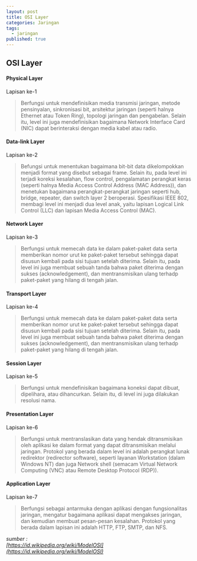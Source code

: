 ```yaml
---
layout: post
title: OSI Layer
categories: Jaringan
tags:
  - jaringan
published: true
---
```

## OSI Layer

#### Physical Layer    
Lapisan ke-1   
> Berfungsi untuk mendefinisikan media transmisi jaringan, metode pensinyalan, sinkronisasi bit, arsitektur jaringan (seperti halnya Ethernet atau Token Ring), topologi jaringan dan pengabelan. Selain itu, level ini juga mendefinisikan bagaimana Network Interface Card (NIC) dapat berinteraksi dengan media kabel atau radio. 

#### Data-link Layer   
Lapisan ke-2  
> Befungsi untuk menentukan bagaimana bit-bit data dikelompokkan menjadi format yang disebut sebagai frame. Selain itu, pada level ini terjadi koreksi kesalahan, flow control, pengalamatan perangkat keras (seperti halnya Media Access Control Address (MAC Address)), dan menetukan bagaimana perangkat-perangkat jaringan seperti hub, bridge, repeater, dan switch layer 2 beroperasi. Spesifikasi IEEE 802, membagi level ini menjadi dua level anak, yaitu lapisan Logical Link Control (LLC) dan lapisan Media Access Control (MAC).  

#### Network Layer    
Lapisan ke-3  
> Berfungsi untuk memecah data ke dalam paket-paket data serta memberikan nomor urut ke paket-paket tersebut sehingga dapat disusun kembali pada sisi tujuan setelah diterima. Selain itu, pada level ini juga membuat sebuah tanda bahwa paket diterima dengan sukses (acknowledgement), dan mentransmisikan ulang terhadp paket-paket yang hilang di tengah jalan. 

#### Transport Layer   
Lapisan ke-4  
> Berfungsi untuk memecah data ke dalam paket-paket data serta memberikan nomor urut ke paket-paket tersebut sehingga dapat disusun kembali pada sisi tujuan setelah diterima. Selain itu, pada level ini juga membuat sebuah tanda bahwa paket diterima dengan sukses (acknowledgement), dan mentransmisikan ulang terhadp paket-paket yang hilang di tengah jalan.

#### Session Layer   
Lapisan ke-5  
> Berfungsi untuk mendefinisikan bagaimana koneksi dapat dibuat, dipelihara, atau dihancurkan. Selain itu, di level ini juga dilakukan resolusi nama. 

#### Presentation Layer   
Lapisan ke-6  
> Berfungsi untuk mentranslasikan data yang hendak ditransmisikan oleh aplikasi ke dalam format yang dapat ditransmisikan melalui jaringan. Protokol yang berada dalam level ini adalah perangkat lunak redirektor (redirector software), seperti layanan Workstation (dalam Windows NT) dan juga Network shell (semacam Virtual Network Computing (VNC) atau Remote Desktop Protocol (RDP)). 

#### Application Layer   
Lapisan ke-7  
> Berfungsi sebagai antarmuka dengan aplikasi dengan fungsionalitas jaringan, mengatur bagaimana aplikasi dapat mengakses jaringan, dan kemudian membuat pesan-pesan kesalahan. Protokol yang berada dalam lapisan ini adalah HTTP, FTP, SMTP, dan NFS. 


_sumber :  
[https://id.wikipedia.org/wiki/ModelOSI](https://id.wikipedia.org/wiki/ModelOSI)_


